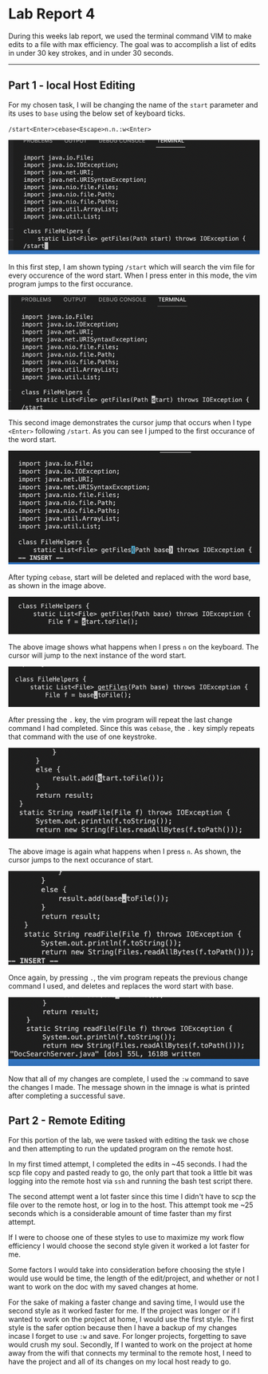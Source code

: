 # **Lab Report 4** #
During this weeks lab report, we used the terminal command VIM to make edits to a file with max efficiency. The goal was to accomplish a list of edits in under 30 key strokes, and in under 30 seconds. 

---
## **Part 1 - local Host Editing** ##

For my chosen task, I will be changing the name of the `start` parameter and its uses to `base` using the below set of keyboard ticks.

`/start<Enter>cebase<Escape>n.n.:w<Enter>`

![Image](start.png)

In this first step, I am shown typing `/start` which will search the vim file for every occurence of the word start. When I press enter in this mode, the vim program jumps to the first occurance. 

![Image](cursorjump1.png)

This second image demonstrates the cursor jump that occurs when I type `<Enter>` following `/start`. As you can see I jumped to the first occurance of the word start. 

![Image](base1.png)

After typing `cebase`, start will be deleted and replaced with the word base, as shown in the image above. 

![Image](njump.png)

The above image shows what happens when I press `n` on the keyboard. The cursor will jump to the next instance of the word start. 

![Image](base2.png)

After pressing the `.` key, the vim program will repeat the last change command I had completed. Since this was `cebase`, the `.` key simply repeats that command with the use of one keystroke. 

![Image](finalstart.png)

The above image is again what happens when I press `n`. As shown, the cursor jumps to the next occurance of start.

![Image](delete.png)

Once again, by pressing `.`, the vim program repeats the previous change command I used, and deletes and replaces the word start with base. 

![Image](save.png)

Now that all of my changes are complete, I used the `:w` command to save the changes I made. The message shown in the imnage is what is printed after completing a successful save. 

## **Part 2 - Remote Editing** ##

For this portion of the lab, we were tasked with editing the task we chose and then attempting to run the updated program on the remote host. 

In my first timed attempt, I completed the edits in ~45 seconds. I had the scp file copy and pasted ready to go, the only part that took a little bit was logging into the remote host via `ssh` and running the bash test script there. 

The second attempt went a lot faster since this time I didn't have to scp the file over to the remote host, or log in to the host. This attempt took me ~25 seconds which is a considerable amount of time faster than my first attempt. 


If I were to choose one of these styles to use to maximize my work flow efficiency I would choose the second style given it worked a lot faster for me. 

Some factors I would take into consideration before choosing the style I would use would be time, the length of the edit/project, and whether or not I want to work on the doc with my saved changes at home. 

For the sake of making a faster change and saving time, I would use the second style as it worked faster for me. If the project was longer or if I wanted to work on the project at home, I would use the first style. The first style is the safer option because then I have a backup of my changes incase I forget to use `:w` and save. For longer projects, forgetting to save would crush my soul. Secondly, If I wanted to work on the project at home away from the wifi that connects my terminal to the remote host, I need to have the project and all of its changes on my local host ready to go. 

